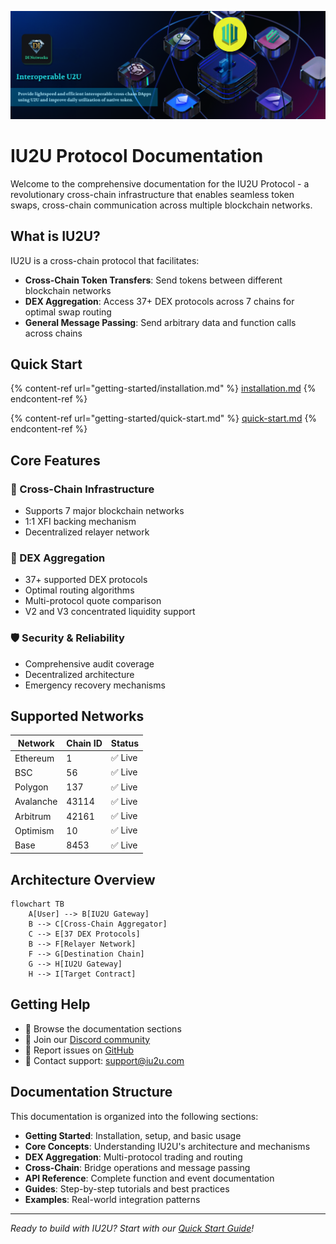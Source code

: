 ![IU2U Protocol](IU2U-Banner.png)

# IU2U Protocol Documentation

Welcome to the comprehensive documentation for the IU2U Protocol - a revolutionary cross-chain infrastructure that enables seamless token swaps, cross-chain communication across multiple blockchain networks.

## What is IU2U?

IU2U is a cross-chain protocol that facilitates:

- **Cross-Chain Token Transfers**: Send tokens between different blockchain networks
- **DEX Aggregation**: Access 37+ DEX protocols across 7 chains for optimal swap routing
- **General Message Passing**: Send arbitrary data and function calls across chains

## Quick Start

{% content-ref url="getting-started/installation.md" %}
[installation.md](getting-started/installation.md)
{% endcontent-ref %}

{% content-ref url="getting-started/quick-start.md" %}
[quick-start.md](getting-started/quick-start.md)
{% endcontent-ref %}

## Core Features

### 🔗 Cross-Chain Infrastructure
- Supports 7 major blockchain networks
- 1:1 XFI backing mechanism
- Decentralized relayer network

### 🔄 DEX Aggregation
- 37+ supported DEX protocols
- Optimal routing algorithms
- Multi-protocol quote comparison
- V2 and V3 concentrated liquidity support

### 🛡️ Security & Reliability
- Comprehensive audit coverage
- Decentralized architecture
- Emergency recovery mechanisms

## Supported Networks

| Network | Chain ID | Status |
|---------|----------|--------|
| Ethereum | 1 | ✅ Live |
| BSC | 56 | ✅ Live |
| Polygon | 137 | ✅ Live |
| Avalanche | 43114 | ✅ Live |
| Arbitrum | 42161 | ✅ Live |
| Optimism | 10 | ✅ Live |
| Base | 8453 | ✅ Live |

## Architecture Overview

```mermaid
flowchart TB
    A[User] --> B[IU2U Gateway]
    B --> C[Cross-Chain Aggregator]
    C --> E[37 DEX Protocols]
    B --> F[Relayer Network]
    F --> G[Destination Chain]
    G --> H[IU2U Gateway]
    H --> I[Target Contract]
```

## Getting Help

- 📖 Browse the documentation sections
- 💬 Join our [Discord community](https://discord.gg/u2u)
- 🐛 Report issues on [GitHub](https://github.com/U2U-Network/U2U-Contracts)
- 📧 Contact support: support@iu2u.com

## Documentation Structure

This documentation is organized into the following sections:

- **Getting Started**: Installation, setup, and basic usage
- **Core Concepts**: Understanding IU2U's architecture and mechanisms
- **DEX Aggregation**: Multi-protocol trading and routing
- **Cross-Chain**: Bridge operations and message passing
- **API Reference**: Complete function and event documentation
- **Guides**: Step-by-step tutorials and best practices
- **Examples**: Real-world integration patterns

---

*Ready to build with IU2U? Start with our [Quick Start Guide](getting-started/quick-start.md)!*
